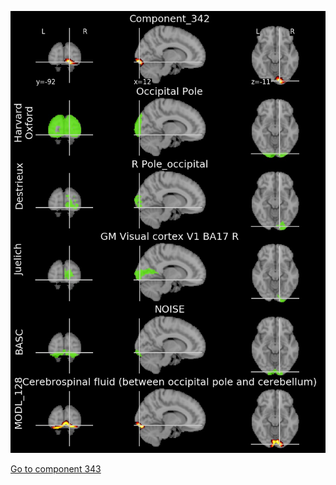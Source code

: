 


![342](preliminary/342.jpg "Component 342")

[Go to component 343](https://parietal-inria.github.io/MODL_atlas/1024/343 "Component 343")